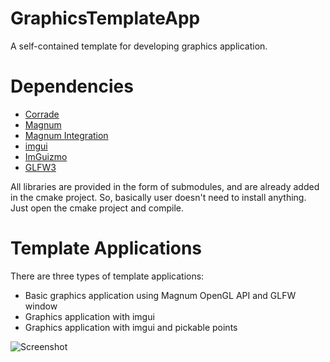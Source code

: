 # GraphicsTemplateApp

A self-contained template for developing graphics application.

# Dependencies
* [Corrade](https://github.com/mosra/corrade)
* [Magnum](https://github.com/mosra/magnum)
* [Magnum Integration](https://github.com/mosra/magnum-integration)
* [imgui](https://github.com/ocornut/imgui)
* [ImGuizmo](https://github.com/CedricGuillemet/ImGuizmo)
* [GLFW3](https://github.com/glfw/glfw)

All libraries are provided in the form of submodules, and are already added in the cmake project. So, basically user doesn't need to install anything. Just open the cmake project and compile.

# Template Applications
There are three types of template applications:
* Basic graphics application using Magnum OpenGL API and GLFW window
* Graphics application with imgui
* Graphics application with imgui and pickable points

![Screenshot](https://ttnghia.github.io/images/graphics-template-app/1.png)
